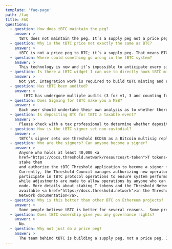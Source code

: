 ```yaml
---
template: 'faq-page'
path: /faq
title: FAQ
questions:
  - question: How does tBTC maintain the peg?
    answer: >
      tBTC does not maintain the peg. It’s a supply peg not a price peg, so there is no algorithmic mechanism needed to function as a decentralized peg.
  - question: Why is the tBTC price not exactly the same as BTC?
    answer: >
      tBTC is not a price peg to BTC; it’s a supply peg. That means BTC/tBTC might not be exactly the same. tBTC might trade at a slight premium or a discount.
  - question: Where could something go wrong in the tBTC system?
    answer: >
      This technology is new and it’s impossible to anticipate every situation where something could go wrong.  That being said, there are several situations the community has identified and taken careful measures to address. For more information, please look at the <a href="/developers/tbtc-security-model" target="_blank">tBTC Security Model</a> page.
  - question: Is there a tBTC widget I can use to directly hook tBTC minting and redeeming into my DeFi dapp?
    answer: >
      Not yet. Integration work is required to build tBTC minting and redemption into a dApp. The <a href="/developers" target="_blank">developer documentation</a> includes links to the tBTC SDK and SDK docs, enabling developers to build interfaces that match their products. To validate Bitcoin transactions, the best approach is to run an electrum server, which is very easy to spin up.
  - question: Has tBTC been audited?
    answer: >
        tBTC has undergone multiple audits (3 for v1, 3 and counting for v2), as have the underlying node clients, and tBTC is a part of the Threshold Network bug bounty program. You can view v2 audits on <a href="https://github.com/threshold-network/security-audits">this page</a>.
  - question: Does Signing for tBTC make you a MSB?
    answer: >
      Each user should undertake their own analysis as to whether there are any legal restrictions in their jurisdiction that would either prevent them from using tBTC or require the user to register with certain government entities.
  - question: Is depositing BTC for tBTC a taxable event?
    answer: >
      Please check with a tax professional to determine whether depositing BTC for tBTC is a taxable event in a given jurisdiction.
  - question: How is the tBTC signer set non-custodial?
    answer: >
      tBTC’s signer sets use threshold ECDSA as a Bitcoin multisig replacement. For every deposit, a new signer set is pulled together (selected by the random beacon), and they generate a Bitcoin PKH address for the depositor, which is marked on the Ethereum chain.
  - question: Who are the signers? Can anyone become a signer?
    answer: >
      Anyone who holds at least 40,000 <a
      href="https://docs.threshold.network/resources/t-token">T tokens</a> can
      stake them
      and authorize the tBTC Threshold application to become a signer for tBTC.
      Currently, the Threshold Council manages authorizing new operators to
      participate in tBTC protocol operations to ensure system performance
      while adjustments are made to allow operations by anyone who can run a
      node. More details about staking T tokens and the Threshold Network are
      available <a href="https://docs.threshold.network">in the Threshold
      Network documentation</a>.
  - question: Why is this better than other BTC on Ethereum projects?
    answer: >
      Some people believe tBTC is better for several reasons.  Some projects have built synthetic price pegs, which is not a true bridge. Other projects are supply pegs, but have centralized parties adding friction to the minting and redemption process and therefore, are not censorship-resistant systems. Some new bridges are decentralized supply pegs, however, those security models are less safe. They rely on a ⅔ honesty assumption, use brand new “roll your own crypto” rather than peer-reviewed, widely deployed t-ECDSA cryptography), or use an outdated capital-inefficient approach that tBTC has already outgrown in v2 of the protocol.
  - question: Does tBTC ownership give you any governance rights?
    answer: >
      No.
  - question: Why not just do a price peg?
    answer: >
      The team behind tBTC is building a supply peg, not a price peg. It’s not a synthetic mechanism. For bitcoin holders, it shouldn’t matter what the actual price is, it just matters that you can redeem it for 1 BTC
---
```

